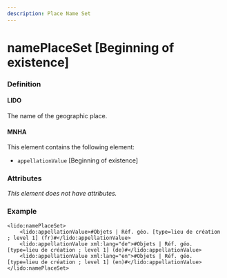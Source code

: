 ```yaml
---
description: Place Name Set
---
```


# namePlaceSet \[Beginning of existence\]

### Definition

#### LIDO

The name of the geographic place.

#### MNHA

This element contains the following element:

* `appellationValue` \[Beginning of existence\]

### Attributes

_This element does not have attributes._

### Example

```markup
<lido:namePlaceSet>
    <lido:appellationValue>#Objets | Réf. géo. [type=lieu de création ; level 1] (fr)#</lido:appellationValue>
    <lido:appellationValue xml:lang="de">#Objets | Réf. géo. [type=lieu de création ; level 1] (de)#</lido:appellationValue>
    <lido:appellationValue xml:lang="en">#Objets | Réf. géo. [type=lieu de création ; level 1] (en)#</lido:appellationValue>
</lido:namePlaceSet>
```

